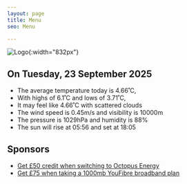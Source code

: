 ```yaml
---
layout: page
title: Menu
seo: Menu

---
```


![Logo](/images/logo.jpg){:width="832px"}

<!-- weather_marker starts -->
## On Tuesday, 23 September 2025

- The average temperature today is 4.66˚C,
- With highs of 6.1˚C and lows of 3.71˚C,
- It may feel like 4.66˚C with scattered clouds
- The wind speed is 0.45m/s and visibility is 10000m
- The pressure is 1029hPa and humidity is 88%
- The sun will rise at 05:56 and set at 18:05

<!-- weather_marker ends -->

## Sponsors

- [Get £50 credit when switching to Octopus Energy](https://bit.ly/3oD1nnS)
- [Get £75 when taking a 1000mb YouFibre broadband plan](https://aklam.io/91zWhU?)
